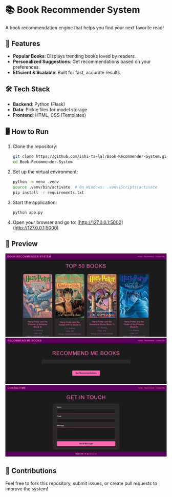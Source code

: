 # 📚 Book Recommender System
A book recommendation engine that helps you find your next favorite read!

## 🚀 Features
- **Popular Books**: Displays trending books loved by readers.
- **Personalized Suggestions**: Get recommendations based on your preferences.
- **Efficient & Scalable**: Built for fast, accurate results.

## 🛠️ Tech Stack
- **Backend**: Python (Flask)
- **Data**: Pickle files for model storage
- **Frontend**: HTML, CSS (Templates)

## 🖥️ How to Run

1. Clone the repository:
    ```bash
    git clone https://github.com/ishi-ta-lal/Book-Recommender-System.git
    cd Book-Recommender-System
    ```

2. Set up the virtual environment:
    ```bash
    python -m venv .venv
    source .venv/bin/activate  # On Windows: .venv\Scripts\activate
    pip install -r requirements.txt
    ```

3. Start the application:
    ```bash
    python app.py
    ```

4. Open your browser and go to: [http://127.0.0.1:5000](http://127.0.0.1:5000)

## 🌟 Preview
![Home Page](./images/home.png)
![Recommend Page](./images/recommend.png)
![Contact Page](./images/contact.png)

## 🤝 Contributions
Feel free to fork this repository, submit issues, or create pull requests to improve the system!
